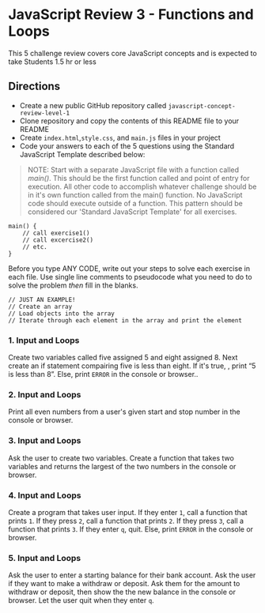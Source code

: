 # JavaScript Review 3 - Functions and Loops
This 5 challenge review covers core JavaScript concepts and is expected to take Students 1.5 hr or less

## Directions
* Create a new public GitHub repository called `javascript-concept-review-level-1`
* Clone repository and copy the contents of this README file to your README 
* Create `index.html`,`style.css`, and `main.js` files in your project
* Code your answers to each of the 5 questions using the Standard JavaScript Template described below:

> NOTE: Start with a separate JavaScript file with a function called *main()*. This should be the first function called and point of entry for execution. All other code to accomplish whatever challenge should be in it's own function called from the main() function. No JavaScript code should execute outside of a function. This pattern should be considered our 'Standard JavaScript Template' for all exercises.
```
main() {
    // call exercise1()
    // call excercise2()
    // etc.
}
```
Before you type ANY CODE, write out your steps to solve each exercise in each file. Use single line comments to pseudocode what you need to do to solve the problem *then* fill in the blanks.
```
// JUST AN EXAMPLE!
// Create an array
// Load objects into the array
// Iterate through each element in the array and print the element
```

### 1. Input and Loops
Create two variables called five assigned 5 and eight assigned 8. Next create an if statement compairing five is less than eight. If it's true, , print “5 is less than 8”. Else, print `ERROR` in the console or browser..

### 2. Input and Loops
Print all even numbers from a user's given start and stop number in the console or browser.

### 3. Input and Loops
Ask the user to create two variables. Create a function that takes two variables and returns the largest of the two numbers in the console or browser.

### 4. Input and Loops
Create a program that takes user input. If they enter `1`, call a function that prints `1`. If they press `2`, call a function that prints `2`. If they press `3`, call a function that prints `3`. If they enter `q`, quit. Else, print `ERROR` in the console or browser.

### 5. Input and Loops
Ask the user to enter a starting balance for their bank account. Ask the user if they want to make a withdraw or deposit. Ask them for the amount to withdraw or deposit, then show the the new balance in the console or browser. Let the user quit when they enter `q`.
